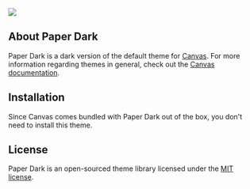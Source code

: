 <img src="https://raw.githubusercontent.com/cnvs/assets/master/paper-dark.png">

## About Paper Dark

Paper Dark is a dark version of the default theme for [Canvas](https://github.com/cnvs/canvas). For more information regarding themes in general, check out the [Canvas documentation](https://cnvs.readme.io/docs/themes-overview).

## Installation

Since Canvas comes bundled with Paper Dark out of the box, you don't need to install this theme.

## License

Paper Dark is an open-sourced theme library licensed under the [MIT license](https://opensource.org/licenses/MIT).